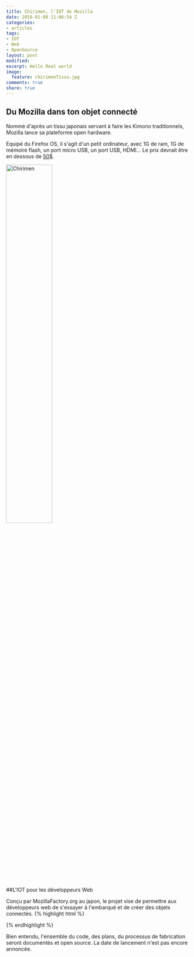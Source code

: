 ```yaml
---
title: Chirimen, l'IOT de Mozilla
date: 2016-01-08 11:06:54 Z
categories:
- articles
tags:
- IOT
- Web
- OpenSource
layout: post
modified: 
excerpt: Hello Real world
image:
  feature: chirimenTissu.jpg
comments: true
share: true
---
```


## Du Mozilla dans ton objet connecté

Nommé d'après un tissu japonais servant à faire les Kimono traditionnels, Mozilla lance sa plateforme open hardware. 

Equipé du Firefox OS, il s'agit d'un petit ordinateur, avec 1G de ram, 1G de mémoire flash, un port micro USB, un port USB, HDMI... Le prix devrait être en dessous de [50$](https://developer.mozilla.org/en-US/docs/Mozilla/Firefox_OS/Board_guide/CHIRIMEN).

<img src="{{ site.url }}/images/chirimen_2.gif" alt="Chirimen" style="width: 50%;"/>

##L'IOT pour les développeurs Web

Conçu par MozillaFactory.org au japon, le projet vise de permettre aux développeurs web de s'essayer à l'embarqué et de créer des objets connectés.
{% highlight html %}
<!doctype html>
<html lang="en" dir="ltr">
<head>
    <title>CHIRIMEN example - Led</title>
    <script type="text/javascript" src="gpio.js"></script>
    <script type="text/javascript">
        var v = 0;
        GPIO.getPort(196).then(
          function(port) {
            setInterval(toggleLight, 1000, port);
          }
        );
        function toggleLight(port){
          v = v ? 0 : 1;
          port.write(v);
        }
    </script>
</head>
<body>
</body>
</html>
{% endhighlight %}

Bien entendu, l'ensemble du code, des plans, du processus de fabrication seront documentés et open source. La date de lancement n'est pas encore annoncée.


